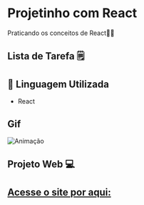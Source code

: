 # Projetinho com React 

Praticando os conceitos de React🧙‍♂️

## Lista de Tarefa 🗒️

## 🤖 Linguagem Utilizada
* React

## Gif
![Animação](https://github.com/user-attachments/assets/0f7e303f-4492-46a0-afdf-270117278b49)

## Projeto Web 💻

## [Acesse o site por aqui:](https://lista-tarefa-react-two.vercel.app)
